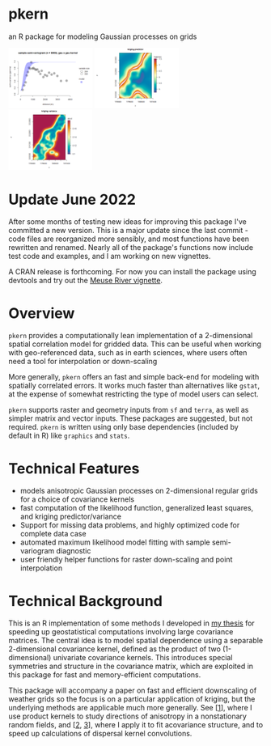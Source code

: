 # pkern

an R package for modeling Gaussian processes on grids


<img src="https://raw.githubusercontent.com/deankoch/pkern/main/vignettes/meuse_vignette_files/figure-gfm/ordinary_kriging-1.png" width="33%"></img>
<img src="https://raw.githubusercontent.com/deankoch/pkern/main/vignettes/meuse_vignette_files/figure-gfm/predictor_plot-1.png" width="33%"></img>
<img src="https://raw.githubusercontent.com/deankoch/pkern/main/vignettes/meuse_vignette_files/figure-gfm/variance_plot-1.png" width="33%"></img>


# Update June 2022

After some months of testing new ideas for improving this package I've committed a new version.
This is a major update since the last commit - code files are reorganized more sensibly, and most
functions have been rewritten and renamed. Nearly all of the package's functions now include
test code and examples, and I am working on new vignettes. 

A CRAN release is forthcoming. For now you can install the package using devtools and try out
the [Meuse River vignette](https://github.com/deankoch/pkern/blob/main/vignettes/meuse_vignette.md).


# Overview

`pkern` provides a computationally lean implementation of a 2-dimensional spatial correlation model for
gridded data. This can be useful when working with geo-referenced data, such as in earth sciences, where 
users often need a tool for interpolation or down-scaling

More generally, `pkern` offers an fast and simple back-end for modeling with spatially correlated errors.
It works much faster than alternatives like `gstat`, at the expense of somewhat restricting the type of model
users can select.

`pkern` supports raster and geometry inputs from `sf` and `terra`, as well as simpler matrix and vector inputs.
These packages are suggested, but not required. `pkern` is written using only base dependencies (included by
default in R) like `graphics` and `stats`. 


# Technical Features

* models anisotropic Gaussian processes on 2-dimensional regular grids for a choice of covariance kernels
* fast computation of the likelihood function, generalized least squares, and kriging predictor/variance
* Support for missing data problems, and highly optimized code for complete data case 
* automated maximum likelihood model fitting with sample semi-variogram diagnostic
* user friendly helper functions for raster down-scaling and point interpolation

# Technical Background

This is an R implementation of some methods I developed in [my thesis](https://doi.org/10.7939/r3-91zn-v276)
for speeding up geostatistical computations involving large covariance matrices. The central idea is to model
spatial dependence using a separable 2-dimensional covariance kernel, defined as the product of two (1-dimensional)
univariate covariance kernels. This introduces special symmetries and structure in the covariance matrix, which are
exploited in this package for fast and memory-efficient computations.

This package will accompany a paper on fast and efficient downscaling of weather grids so the focus is on a particular
application of kriging, but the underlying methods are applicable much more generally. See [[1](https://doi.org/10.7939/r3-g6qb-bq70)],
where I use product kernels to study directions of anisotropy in a nonstationary random fields, and
[[2](https://doi.org/10.1007/s11538-021-00899-z), [3](https://doi.org/10.1098/rsif.2020.0434)], where I apply it to
fit acovariance structure, and to speed up calculations of dispersal kernel convolutions.

